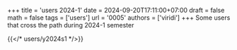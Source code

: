 +++
title = 'users 2024-1'
date = 2024-09-20T17:11:00+07:00
draft = false
math = false
tags = ['users']
url = '0005'
authors = ['viridi']
+++
Some users that cross the path during 2024-1 semester<!--more-->


{{</* users/y2024s1 */>}}
